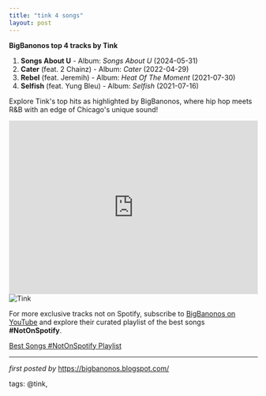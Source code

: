 ```yaml
---
title: "tink 4 songs"
layout: post
---
```

<div><b>BigBanonos top 4 tracks by Tink</b></div><ol> <li><strong>Songs About U</strong> - Album: <em>Songs About U</em> (2024-05-31)</li> <li><strong>Cater</strong> (feat. 2 Chainz) - Album: <em>Cater</em> (2022-04-29)</li> <li><strong>Rebel</strong> (feat. Jeremih) - Album: <em>Heat Of The Moment</em> (2021-07-30)</li> <li><strong>Selfish</strong> (feat. Yung Bleu) - Album: <em>Selfish</em> (2021-07-16)</li>
</ol> <p>Explore Tink's top hits as highlighted by BigBanonos, where hip hop meets R&B with an edge of Chicago's unique sound!</p> <iframe allow="autoplay; clipboard-write; encrypted-media; fullscreen; picture-in-picture" allowfullscreen="" frameborder="0" height="352" loading="lazy" src="https://open.spotify.com/embed/playlist/0fBn1ZzMzLavZmodesRaop?utm_source=generator" width="100%"></iframe> <img alt="Tink" src="https://lh3.googleusercontent.com/a-/ALV-UjXIPJLWpwyrc5RQdngd9_281h6ooQtbWzJgCETtMEt71cD_3Qs=w750-h312-l90-rj-dcLUSQcB0J" />


<!--Subscribe and Playlist Links-->
<div>
    <p>For more exclusive tracks not on Spotify, subscribe to <a href="https://www.youtube.com/@BigBanonos" target="_blank">BigBanonos on YouTube</a> and explore their curated playlist of the best songs <strong>#NotOnSpotify</strong>.</p>
    <p><a href="https://www.youtube.com/playlist?list=PLtuNtuTatqI0kFahUCbtbfenC_ET5O_tr" target="_blank">Best Songs #NotOnSpotify Playlist<br /></a></p></div>

<hr />

<p><em>first posted by</em> <a href="https://bigbanonos.blogspot.com/" rel="noopener" target="_new">https://bigbanonos.blogspot.com/</a></p>

<p>tags: @tink,</p>
